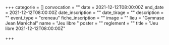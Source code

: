  +++
categorie = []
convocation = ""
date = 2021-12-12T08:00:00Z
end_date = 2021-12-12T08:00:00Z
date_inscription = ""
date_tirage = ""
description = ""
event_type = "creneau"
fiche_inscription = ""
image = ""
lieu = "Gymnase Jean Maréchal"
name = "Jeu libre "
poster = ""
reglement = ""
title = "Jeu libre 2021-12-12T08:00:00Z"

+++